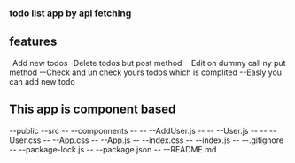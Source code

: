 ### todo list app by api fetching



## features

-Add new todos 
-Delete todos  but post method
--Edit on dummy call ny put method
--Check and un check yours todos which is complited
--Easly you can add new todo

## This app is component based
--public
--src
-- --componnents
-- -- --AddUser.js
-- -- --User.js
-- -- --User.css
-- --App.css
-- --App.js
-- --index.css
-- --index.js
-- --.gitignore
-- --package-lock.js
-- --package.json
-- --README.md
